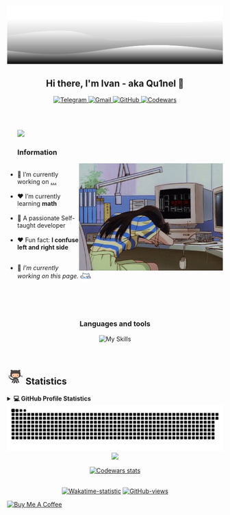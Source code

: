 <img src="assert/svg/waves-white.svg" />

<h2 align="center">Hi there, I'm Ivan - aka Qu1nel 👋</h2>

<p align="center">
  <a href="https://t.me/qnllqq" target="_blank">
    <img src="https://img.shields.io/badge/Telegram-%231DA1F2.svg?&style=for-the-badge&logo=Telegram&logoColor=white&color=071A2C" alt="Telegram"/>
  </a>
  <a href="mailto:covach.qn@gmail.com" target="_blank">
    <img src="https://img.shields.io/badge/-Gmail-%230077B5.svg?&style=for-the-badge&logo=Gmail&logoColor=white&color=071A2C" alt="Gmail"/>
  </a>
  <a href="https://github.com/Qu1nel" target="_blank">
    <img src="https://img.shields.io/badge/GitHub-%23E4405F.svg?&style=for-the-badge&logo=GitHub&logoColor=white&color=071A2C" alt="GitHub"/>
  </a>
  <a href="https://www.codewars.com/users/Qu1nel" target="_blank">
    <img src="https://img.shields.io/badge/Codewars-%2312100E.svg?&style=for-the-badge&logo=Codewars&logoColor=white&color=071A2C" alt="Codewars"/>
  </a>
</p>

<br /><br />

<ul>
  <img src="https://readme-typing-svg.demolab.com?font=Fira+Code&size=22&duration=3000&pause=1000&color=FFF&width=600&lines=Welcome+to+my+GitHub+profile!;I'm+a+Ivan+Kovach;I'm+passionate+Self-taught+Developer;I'm+a+Student;I'm+a+Teenager!!" />
  <h3>Information</h3>
  <img align="right" alt="Literally me.." height="250" src="assert/gifs/poor_mouse.gif" />
  <br />
  <li>🤍 I’m currently working on <a href="#" ><b>...</b></a></li><br />
  <li>❤️ I’m currently learning <b>math</b></li><br />
  <li>🤍 A passionate Self-taught developer</li><br />
  <li>❤️ Fun fact: <b>I confuse left and right side</b></li><br />
  <li><p> 🤍 <i>I’m currently working on this page.</i> <img align="center" src="assert/gifs/cat.gif" width="5%"> </p></li>
</ul>

<br /><br /><br />

<div align="center">
  <h3>Languages and tools</h3>
  
  ![My Skills](https://skillicons.dev/icons?i=python,linux,bash,regex,github,git,html,css,cpp,c,md,vscode,vim,neovim,lua&theme=dark)
  
</div>

<br />

<h2>
  <img src="assert/gifs/git.gif" height="38px"> <b>Statistics</b>
</h2>

<details> 
  <summary><b>💻 GitHub Profile Statistics</b></summary>
  <div align="center">
    <br />
    <img height="180em" src="https://github-readme-stats.vercel.app/api?username=Qu1nel&theme=shadow_red" />
    <img height="180em" src="https://github-readme-stats.vercel.app/api/top-langs/?username=Qu1nel&layout=donut&show_icons=true&langs_count=10&hide=Vim+Script&size_weight=0.7&count_weight=0.3&theme=shadow_red" />
    <img height="395em" src="https://github-readme-stats.vercel.app/api/wakatime?username=Qu1nel&layout=compact&theme=shadow_red&hide=markdown,Text,conf,Other,Git,textmate,INI,gitignore,sh,zsh,messages,passwd,make,gitrebase,Log,PythonStub,Vim+Script,GitIgnore+File,ActionScript+3,ca65+assembler,Git+Config,D,Objective-C,SWIG,BC,SSH+key" />
  </div>
  <br />
  <img src="https://github-readme-activity-graph.vercel.app/graph?username=Qu1nel&bg_color=0d1117&color=444444&line=4F0000&point=1111111&custom_title=Contribution%20Graph&radius=16&height=350&hide_border=true" />
</details>

<picture>
  <source media="(prefers-color-scheme: dark)" srcset="https://raw.githubusercontent.com/Qu1nel/Qu1nel/output/github-contribution-grid-snake-dark.svg">
  <source media="(prefers-color-scheme: light)" srcset="https://raw.githubusercontent.com/Qu1nel/Qu1nel/output/github-contribution-grid-snake.svg">
  <img alt="github contribution grid snake animation" src="https://raw.githubusercontent.com/Qu1nel/Qu1nel/output/github-contribution-grid-snake-dark.svg">
</picture>

<div align="center">
  <img src="https://github-stats-alpha.vercel.app/api?username=Qu1nel&cc=111&tc=fff&ic=fff&bc=000" />
  
  <a href="https://www.codewars.com/users/Qu1nel"><img src="https://www.codewars.com/users/Qu1nel/badges/large" alt="Codewars stats"/></a>
  <br /><br />
  <p><a href="https://wakatime.com/@Qu1nel"><img src="https://wakatime.com/badge/user/3fedd82f-f089-4dc3-ba5d-2cb37abf71a1.svg?style=flat-square"  alt="Wakatime-statistic" /></a> <a href="https://github.com/Qu1nel"><img src="https://komarev.com/ghpvc/?username=Qu1nelw&style=flat-square&color=blueviolet"  alt="GitHub-views" /></a></p>
</div>

<a href="https://www.buymeacoffee.com/Quinel">
  <img src="https://cdn.buymeacoffee.com/buttons/default-red.png" alt="Buy Me A Coffee" height="40" width="170" >
</a>
